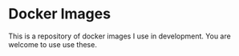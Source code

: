Docker Images
=============

This is a repository of docker images I use in development. You are welcome to use use these.